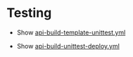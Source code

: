 # Testing

- Show [api-build-template-unittest.yml](https://github.com/arambazamba/food-app/blob/master/az-pipelines/api-build-template-unittest.yml)

- Show [api-build-unittest-deploy.yml](https://github.com/arambazamba/food-app/blob/master/az-pipelines/api-build-unittest-deploy.yml)